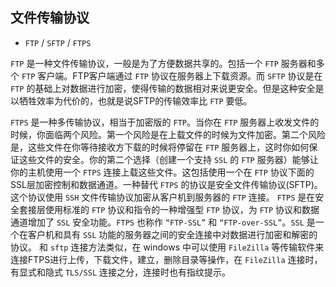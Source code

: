 ## 文件传输协议

* `FTP` / `SFTP` / `FTPS`

`FTP` 是一种文件传输协议，一般是为了方便数据共享的。包括一个 `FTP` 服务器和多个 `FTP` 客户端。FTP客户端通过 `FTP` 协议在服务器上下载资源。而 `SFTP` 协议是在 `FTP` 的基础上对数据进行加密，使得传输的数据相对来说更安全。但是这种安全是以牺牲效率为代价的，也就是说SFTP的传输效率比 `FTP` 要低。

`FTPS` 是一种多传输协议，相当于加密版的 `FTP`。当你在 `FTP` 服务器上收发文件的时候，你面临两个风险。第一个风险是在上载文件的时候为文件加密。第二个风险是，这些文件在你等待接收方下载的时候将停留在 `FTP` 服务器上，这时你如何保证这些文件的安全。你的第二个选择（创建一个支持 `SSL` 的 `FTP` 服务器）能够让你的主机使用一个 `FTPS` 连接上载这些文件。这包括使用一个在 `FTP` 协议下面的SSL层加密控制和数据通道。一种替代 `FTPS` 的协议是安全文件传输协议(SFTP)。这个协议使用 `SSH` 文件传输协议加密从客户机到服务器的 `FTP` 连接。
`FTPS` 是在安全套接层使用标准的 `FTP` 协议和指令的一种增强型 `FTP` 协议，为 `FTP` 协议和数据通道增加了 `SSL` 安全功能。`FTPS` 也称作 `“FTP-SSL”` 和 `“FTP-over-SSL”`。`SSL` 是一个在客户机和具有 `SSL` 功能的服务器之间的安全连接中对数据进行加密和解密的协议。
和 `sftp` 连接方法类似，在 windows 中可以使用 `FileZilla` 等传输软件来连接FTPS进行上传，下载文件，建立，删除目录等操作，在 `FileZilla` 连接时，有显式和隐式 `TLS/SSL` 连接之分，连接时也有指纹提示。
